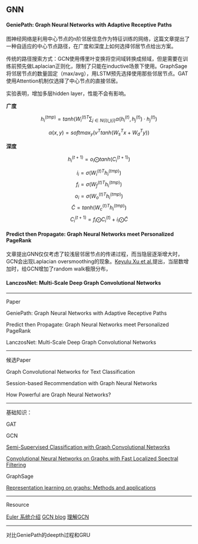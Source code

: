 ## GNN

#### GeniePath: Graph Neural Networks with Adaptive Receptive Paths

图神经网络是利用中心节点的n阶邻居信息作为特征训练的网络，这篇文章提出了一种自适应的中心节点路径，在广度和深度上如何选择邻居节点给出方案。

传统的路径搜索方式：GCN使用傅里叶变换将空间域转换成频域，但是需要在训练前预先做Laplacian正则化，限制了只能在inductive场景下使用。GraphSage将邻居节点的数量固定（max/avg），用LSTM预先选择使用那些邻居节点。GAT使用Attention机制仅选择了中心节点的直接邻居。

实验表明，增加多层hidden  layer，性能不会有影响。


**广度**

$$h_i^{(tmp)}=tanh({W_i^{(t)}}^T\sum_{j \in N(i) \bigcup \{i\} } \alpha(h_i^{(t)}, h_j^{(t)}) \cdot h_j^{(t)})$$

$$\alpha(x,y)=softmax_y(v^Ttanh(W_s^T x+W_d^Ty))$$

**深度**

$$h_i^{(t+1)}=o_i \bigodot tanh(C_i^{(t+1)})$$

$$i_i = \sigma({W_i^{(t)}}^T h_i^{(tmp)})$$
$$f_i = \sigma({W_f^{(t)}}^T h_i^{(tmp)})$$
$$o_i = \sigma({W_o^{(t)}}^T h_i^{(tmp)})$$
$$\tilde{C}=tanh({W_c^{(t)}}^Th_i^{(tmp)})$$
$$C_i^{(t+1)}=f_i \bigodot C_i^{(t)}+ i_i \bigodot \tilde{C}$$

#### Predict then Propagate: Graph Neural Networks meet Personalized PageRank

文章提出GNN仅仅考虑了较浅层邻居节点的传递过程，而当隐层逐渐增大时，GCN会出现Laplacian oversmoothing的现象。[Keyulu Xu et al.](https://arxiv.org/pdf/1806.03536.pdf)提出，当层数增加时，给GCN增加了random  walk极限分布，



#### LanczosNet: Multi-Scale Deep Graph Convolutional Networks



------

Paper

GeniePath: Graph Neural Networks with Adaptive Receptive Paths

Predict then Propagate: Graph Neural Networks meet Personalized PageRank

LanczosNet: Multi-Scale Deep Graph Convolutional Networks

------

候选Paper

Graph Convolutional Networks for Text Classification

Session-based Recommendation with Graph Neural Networks

How Powerful are Graph Neural Networks?

------

基础知识：

GAT



GCN

[Semi-Supervised Classification with Graph Convolutional Networks](http://arxiv.org/pdf/1609.02907.pdf)

[Convolutional Neural Networks on Graphs with Fast Localized Spectral Filtering](https://arxiv.org/abs/1606.09375)

GraphSage

[Representation learning on graphs: Methods and applications](https://arxiv.org/abs/1709.05584)

------

Resource

[Euler 系统介绍](https://github.com/alibaba/euler/wiki/%E7%B3%BB%E7%BB%9F%E4%BB%8B%E7%BB%8D)
[GCN blog](http://tkipf.github.io/graph-convolutional-networks/)
[理解GCN](https://www.zhihu.com/question/54504471)

------

对比GeniePath的deepth过程和GRU

